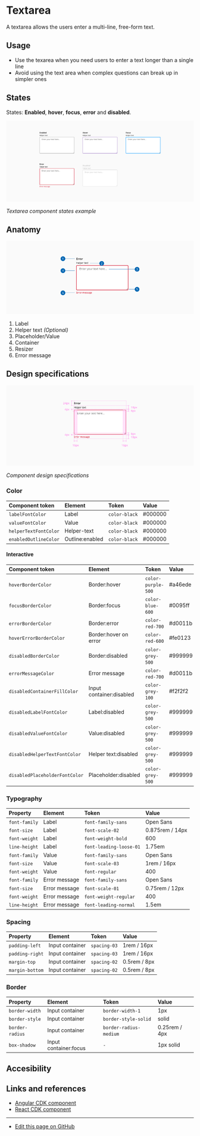 # Textarea

A textarea allows the users enter a multi-line, free-form text.

## Usage

* Use the texarea when you need users to enter a text longer than a single line
* Avoid using the text area when complex questions can break up in simpler ones 
## States


States: **Enabled**, **hover**, **focus**, **error** and **disabled**.

![Textarea component states example](images/textarea_states.png)

_Textarea component states example_
## Anatomy


![Anatomy image](images/textarea_anatomy.png)

1. Label
2. Helper text _(Optional)_
3. Placeholder/Value
4. Container
5. Resizer
6. Error message


## Design specifications

![Component design specifications](images/textarea_specs.png)

_Component design specifications_

### Color

| Component token          | Element            | Token                   | Value             |
| :----------------------- | :----------------- | :---------------------- | :---------------- |
| `labelFontColor`         | Label              | `color-black`           | #000000           |
| `valueFontColor`         | Value              | `color-black`           | #000000           |
| `helperTextFontColor`    | Helper-text        | `color-black`           | #000000           |
| `enabledOutlineColor`    | Outline:enabled    | `color-black`           | #000000           |


#### Interactive

| Component token                 | Element                     | Token                   | Value           |
| :------------------------------ | :-------------------------- | :---------------------- | :-------------- |
| `hoverBorderColor`              | Border:hover                | `color-purple-500`      | #a46ede         |
| `focusBorderColor`              | Border:focus                | `color-blue-600`        | #0095ff         |
| `errorBorderColor`              | Border:error                | `color-red-700`         | #d0011b         |
| `hoverErrorBorderColor`         | Border:hover on error       | `color-red-600`         | #fe0123         |
| `disabledBorderColor`           | Border:disabled             | `color-grey-500`        | #999999         |
| `errorMessageColor`             | Error message               | `color-red-700`         | #d0011b         |
| `disabledContainerFillColor`    | Input container:disabled    | `color-grey-100`        | #f2f2f2         |
| `disabledLabelFontColor`        | Label:disabled              | `color-grey-500`        | #999999         |
| `disabledValueFontColor`        | Value:disabled              | `color-grey-500`        | #999999         |
| `disabledHelperTextFontColor`   | Helper text:disabled        | `color-grey-500`        | #999999         |
| `disabledPlaceholderFontColor`  | Placeholder:disabled        | `color-grey-500`        | #999999         |



### Typography

| Property        | Element        | Token                   | Value           |
| :-------------- | :------------- | :---------------------- | :-------------- |
| `font-family`   | Label          | `font-family-sans`      | Open Sans       |
| `font-size`     | Label          | `font-scale-02`         | 0.875rem / 14px |
| `font-weight`   | Label          | `font-weight-bold`      | 600             |
| `line-height`   | Label          | `font-leading-loose-01` | 1.75em          |
| `font-family`   | Value          | `font-family-sans`      | Open Sans       |
| `font-size`     | Value          | `font-scale-03`         | 1rem / 16px     |
| `font-weight`   | Value          | `font-regular`          | 400             |
| `font-family`   | Error message  | `font-family-sans`      | Open Sans       |
| `font-size`     | Error message  | `font-scale-01`         | 0.75rem / 12px  |
| `font-weight`   | Error message  | `font-weight-regular`   | 400             |
| `line-height`   | Error message  | `font-leading-normal`   | 1.5em           |


### Spacing


| Property        | Element         | Token             | Value           |
| :-------------- | :-------------- | :---------------- | :-------------- |
| `padding-left`  | Input container | `spacing-03`      | 1rem / 16px     |
| `padding-right` | Input container | `spacing-03`      | 1rem / 16px     |
| `margin-top`    | Input container | `spacing-02`      | 0.5rem / 8px    |
| `margin-bottom` | Input container | `spacing-02`      | 0.5rem / 8px    |

### Border

| Property        | Element               | Token                    | Value           |
| :-------------- | :-------------------- | :----------------------- | :-------------- |
| `border-width`  | Input container       | `border-width-1`         | 1px             |
| `border-style`  | Input container       | `border-style-solid`     | solid           |
| `border-radius` | Input container       | `border-radius-medium`   | 0.25rem / 4px   |
| `box-shadow`    | Input container:focus | `-`                      | 1px solid       |

## Accesibility

<!--
Add WCAG success criterion and WAI-ARIA design pattern and example when available

### WCAG 

* Understanding WCAG 2.2 - [SC x.x name of the succes criterion](url)

### WAI-ARIA

* WAI-ARIA Authoring practices 1.2 - [x.x title of the section](url)
* WAI-ARIA Authoring practices 1.2 - ["Name" design pattern](url)
-->


## Links and references



* [Angular CDK component](https://developer.dxc.com/tools/react/next/#/components/textarea)
* [React CDK component](https://developer.dxc.com/tools/angular/next/#/components/textarea)

____________________________________________________________

* [Edit this page on GitHub](url)

